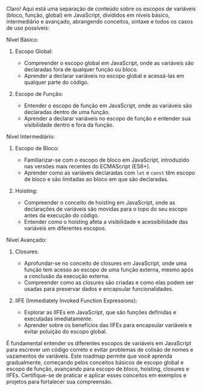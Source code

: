 Claro! Aqui está uma separação de conteúdo sobre os escopos de variáveis (bloco, função, global) em JavaScript,
divididos em níveis básico, intermediário e avançado, abrangendo conceitos, sintaxe e todos os casos de uso possíveis:

Nível Básico:

1. Escopo Global:
    - Compreender o escopo global em JavaScript, onde as variáveis são declaradas fora de qualquer função ou bloco.
    - Aprender a declarar variáveis no escopo global e acessá-las em qualquer parte do código.

2. Escopo de Função:
    - Entender o escopo de função em JavaScript, onde as variáveis são declaradas dentro de uma função.
    - Aprender a declarar variáveis no escopo de função e entender sua visibilidade dentro e fora da função.

Nível Intermediário:

1. Escopo de Bloco:
    - Familiarizar-se com o escopo de bloco em JavaScript, introduzido nas versões mais recentes do ECMAScript (ES6+).
    - Aprender como as variáveis declaradas com `let` e `const` têm escopo de bloco e são limitadas ao bloco em que são
      declaradas.

2. Hoisting:
    - Compreender o conceito de hoisting em JavaScript, onde as declarações de variáveis são movidas para o topo do seu
      escopo antes da execução do código.
    - Entender como o hoisting afeta a visibilidade e acessibilidade das variáveis em diferentes escopos.

Nível Avançado:

1. Closures:
    - Aprofundar-se no conceito de closures em JavaScript, onde uma função tem acesso ao escopo de uma função externa,
      mesmo após a conclusão da execução externa.
    - Compreender como as closures são criadas e como elas podem ser usadas para preservar dados e encapsular
      funcionalidades.

2. IIFE (Immediately Invoked Function Expressions):
    - Explorar as IIFEs em JavaScript, que são funções definidas e executadas imediatamente.
    - Aprender sobre os benefícios das IIFEs para encapsular variáveis e evitar poluição do escopo global.

É fundamental entender os diferentes escopos de variáveis em JavaScript para escrever um código correto e evitar
problemas de colisão de nomes e vazamentos de variáveis. Este roadmap permite que você aprenda gradualmente, começando
pelos conceitos básicos de escopo global e escopo de função, avançando para escopo de bloco, hoisting, closures e IIFEs.
Certifique-se de praticar e aplicar esses conceitos em exemplos e projetos para fortalecer sua compreensão.